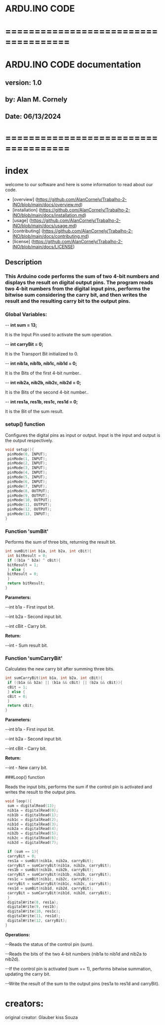 # ARDU.INO CODE
# =====================================
# ARDU.INO CODE documentation
## version: 1.0
## by: Alan M. Cornely
## Date: 06/13/2024
# =====================================

# index

welcome to our software and here is some information to read about our code.

- [overview] (https://github.com/AlanCornely/Trabalho-2-INO/blob/main/docs/overview.md)
- [installation] (https://github.com/AlanCornely/Trabalho-2-INO/blob/main/docs/installation.md)
- [usage] (https://github.com/AlanCornely/Trabalho-2-INO/blob/main/docs/usage.md)
- [contributing] (https://github.com/AlanCornely/Trabalho-2-INO/blob/main/docs/contributing.md)
- [license] (https://github.com/AlanCornely/Trabalho-2-INO/blob/main/docs/LICENSE)

## Description
### This Arduino code performs the sum of two 4-bit numbers and displays the result on digital output pins. The program reads two 4-bit numbers from the digital input pins, performs the bitwise sum considering the carry bit, and then writes the result and the resulting carry bit to the output pins.

### Global Variables:
-- **int sum = 13;**

It is the Input Pin used to activate the sum operation.

-- **int carryBit = 0;**

It is the Transport Bit initialized to 0.

-- **int nib1a, nib1b, nib1c, nib1d = 0;**

It is the Bits of the first 4-bit number..

-- **int nib2a, nib2b, nib2c, nib2d = 0;**

It is the Bits of the second 4-bit number..

-- **int res1a, res1b, res1c, res1d = 0;**

It is the Bit of the sum result.

### setup() function
Configures the digital pins as input or output. Input is the input and output is the output respectively.
```cpp
void setup(){
 pinMode(0, INPUT);
 pinMode(1, INPUT);
 pinMode(2, INPUT);
 pinMode(3, INPUT);
 pinMode(4, INPUT);
 pinMode(5, INPUT);
 pinMode(6, INPUT);
 pinMode(7, INPUT);
 pinMode(8, OUTPUT);
 pinMode(9, OUTPUT);
 pinMode(10, OUTPUT);
 pinMode(11, OUTPUT);
 pinMode(12, OUTPUT);
 pinMode(13, INPUT);
}
```
### Function 'sumBit'
Performs the sum of three bits, returning the result bit.

```cpp
int sumBit(int b1a, int b2a, int cBit){
 int bitResult = 0;
 if ((b1a ^ b2a) ^ cBit){
 bitResult = 1;
 } else {
 bitResult = 0;
 }
 return bitResult;
}
```
**Parameters:**

--int b1a - First input bit.

--int b2a - Second input bit.

--int cBit - Carry bit.

**Return:**

--int - Sum result bit.

### Function 'sumCarryBit'

Calculates the new carry bit after summing three bits.

```cpp
int sumCarryBit(int b1a, int b2a, int cBit){
 if ((b1a && b2a) || (b1a && cBit) || (b2a && cBit)){
 cBit = 1;
 } else {
 cBit = 0;
 }
 return cBit;
}
```
**Parameters:**

--int b1a - First input bit.

--int b2a - Second input bit.

--int cBit - Carry bit.

**Return:**

--int - New carry bit.

###Loop() function

Reads the input bits, performs the sum if the control pin is activated and writes the result to the output pins.

```cpp
void loop(){
 sum = digitalRead(13);
 nib1a = digitalRead(0);
 nib1b = digitalRead(1);
 nib1c = digitalRead(2);
 nib1d = digitalRead(3);
 nib2a = digitalRead(4);
 nib2b = digitalRead(5);
 nib2c = digitalRead(6);
 nib2d = digitalRead(7);

 if (sum == 1){
 carryBit = 0;
 res1a = sumBit(nib1a, nib2a, carryBit);
 carryBit = sumCarryBit(nib1a, nib2a, carryBit);
 res1b = sumBit(nib1b, nib2b, carryBit);
 carryBit = sumCarryBit(nib1b, nib2b, carryBit);
 res1c = sumBit(nib1c, nib2c, carryBit);
 carryBit = sumCarryBit(nib1c, nib2c, carryBit);
 res1d = sumBit(nib1d, nib2d, carryBit);
 carryBit = sumCarryBit(nib1d, nib2d, carryBit);
 }
 digitalWrite(8, res1a);
 digitalWrite(9, res1b);
 digitalWrite(10, res1c);
 digitalWrite(11, res1d);
 digitalWrite(12, carryBit);
}
```
**Operations:**

--Reads the status of the control pin (sum).

--Reads the bits of the two 4-bit numbers (nib1a to nib1d and nib2a to nib2d).

--If the control pin is activated (sum == 1), performs bitwise summation, updating the carry bit.

--Write the result of the sum to the output pins (res1a to res1d and carryBit).

# creators:

original creator: Glauber kiss Souza
